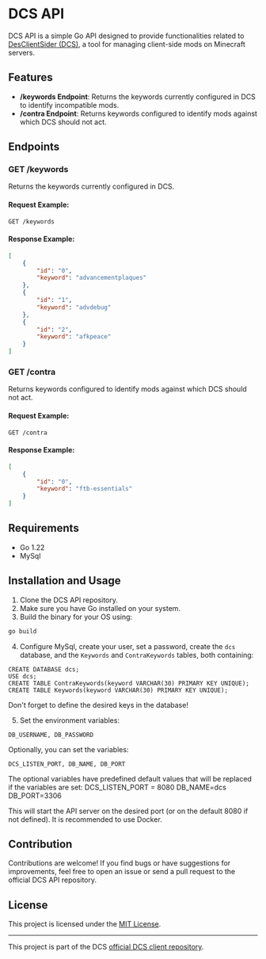 # DCS API

DCS API is a simple Go API designed to provide functionalities related to [DesClientSider (DCS)](https://github.com/Paique/DesClientSider), a tool for managing client-side mods on Minecraft servers.

## Features

- **/keywords Endpoint**: Returns the keywords currently configured in DCS to identify incompatible mods.
- **/contra Endpoint**: Returns keywords configured to identify mods against which DCS should not act.

## Endpoints

### GET /keywords

Returns the keywords currently configured in DCS.

#### Request Example:

```
GET /keywords
```

#### Response Example:

```json
[
    {
        "id": "0",
        "keyword": "advancementplaques"
    },
    {
        "id": "1",
        "keyword": "advdebug"
    },
    {
        "id": "2",
        "keyword": "afkpeace"
    }
]
```

### GET /contra

Returns keywords configured to identify mods against which DCS should not act.

#### Request Example:

```
GET /contra
```

#### Response Example:

```json
[
    {
        "id": "0",
        "keyword": "ftb-essentials"
    }
]
```

## Requirements

- Go 1.22
- MySql

## Installation and Usage

1. Clone the DCS API repository.
2. Make sure you have Go installed on your system.
3. Build the binary for your OS using:

```bash
go build
```

4. Configure MySql, create your user, set a password, create the `dcs` database, and the `Keywords` and `ContraKeywords` tables, both containing:
```mysql
CREATE DATABASE dcs;
USE dcs;
CREATE TABLE ContraKeywords(keyword VARCHAR(30) PRIMARY KEY UNIQUE);
CREATE TABLE Keywords(keyword VARCHAR(30) PRIMARY KEY UNIQUE);
```
Don't forget to define the desired keys in the database!

5. Set the environment variables:
```
DB_USERNAME, DB_PASSWORD
```

Optionally, you can set the variables:
```
DCS_LISTEN_PORT, DB_NAME, DB_PORT
```

The optional variables have predefined default values that will be replaced if the variables are set:
DCS_LISTEN_PORT = 8080
DB_NAME=dcs
DB_PORT=3306

This will start the API server on the desired port (or on the default 8080 if not defined).
It is recommended to use Docker.

## Contribution

Contributions are welcome! If you find bugs or have suggestions for improvements, feel free to open an issue or send a pull request to the official DCS API repository.

## License

This project is licensed under the [MIT License](https://opensource.org/licenses/MIT).

---

This project is part of the DCS [official DCS client repository](https://github.com/Paique/DesClientSider).
